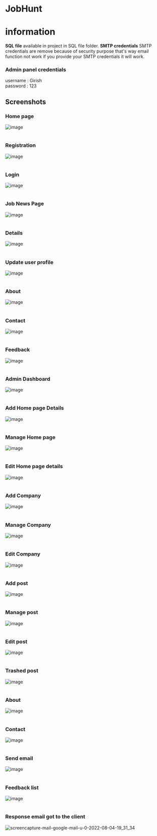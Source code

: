 # JobHunt

# information
<b>SQL file</b> available in project in SQL file folder.
<b>SMTP credentials</b> SMTP credentials are remove because of security purpose that's way email function not work if you provide your SMTP credentials it will work. 

### Admin panel credentials
username : Girish<br>
password : 123

## Screenshots

### Home page

![image](https://user-images.githubusercontent.com/77239125/182903950-33941a1f-7681-4e6e-8d84-9b6e07b88b86.png)

# 

### Registration

![image](https://user-images.githubusercontent.com/77239125/182904131-a9a8a644-a5e1-4e7a-8f06-21f6503747b3.png)

#

### Login

![image](https://user-images.githubusercontent.com/77239125/182904220-c93aa782-dc5c-4b6e-82ef-797a0da239f5.png)

#

### Job News Page

![image](https://user-images.githubusercontent.com/77239125/182904348-e06ca5b5-3d7f-40f0-b137-fabed0a88c56.png)

# 

### Details

![image](https://user-images.githubusercontent.com/77239125/182904550-02643b09-65c7-4979-80b4-0d973c7b00b8.png)

#
 
### Update user profile

![image](https://user-images.githubusercontent.com/77239125/182904684-1c5c6ad9-10fc-4f00-ae1c-284031f4ff67.png)

#

### About

![image](https://user-images.githubusercontent.com/77239125/182904770-b412fa4a-dfb9-448a-be06-1d69c8107788.png)

#

### Contact

![image](https://user-images.githubusercontent.com/77239125/182904857-f7f53360-f87e-4f70-b8d4-2781a1082e3a.png)

#

### Feedback

![image](https://user-images.githubusercontent.com/77239125/182904958-4dd18300-6147-4f00-b00b-0bd929ac5c5d.png)

#

### Admin Dashboard

![image](https://user-images.githubusercontent.com/77239125/182905033-a27abf22-a6d8-4272-9940-b8e8edd1dffc.png)

#

### Add Home page Details

![image](https://user-images.githubusercontent.com/77239125/182905181-f8d87b56-9f28-4d3d-bb65-df5ae3b685fb.png)

#

### Manage Home page 

![image](https://user-images.githubusercontent.com/77239125/182905291-26c21ed4-c908-4159-9e64-152c6fc7dc30.png)

#

### Edit Home page details

![image](https://user-images.githubusercontent.com/77239125/182905526-efd250ea-28a2-443e-b51d-1334ea502727.png)

#

### Add Company

![image](https://user-images.githubusercontent.com/77239125/182905616-45353148-105f-49d6-9055-dfa1a0d6bee0.png)

#

### Manage Company

![image](https://user-images.githubusercontent.com/77239125/182905734-79dbe155-89c0-4084-8bff-2e2f486f134a.png)

#

### Edit Company

![image](https://user-images.githubusercontent.com/77239125/182905815-7c0b493a-c2c7-4c06-937d-6ef24065c627.png)

#

### Add post 

![image](https://user-images.githubusercontent.com/77239125/182905884-05b1db96-ec09-4ab3-924a-30edc6b40fcf.png)

#

### Manage post

![image](https://user-images.githubusercontent.com/77239125/182905989-3aee55de-fd86-4f3a-96ee-f1ac3dc3982c.png)

#

### Edit post

![image](https://user-images.githubusercontent.com/77239125/182906071-d5b57139-8538-4c87-afa1-79cefc7d0448.png)

#

### Trashed post

![image](https://user-images.githubusercontent.com/77239125/182906151-768bd20e-4044-42fa-aa38-ed4126bf8d69.png)

#

### About 

![image](https://user-images.githubusercontent.com/77239125/182906203-c9e6645b-6943-4287-ac1a-061a36e61709.png)

#

### Contact 

![image](https://user-images.githubusercontent.com/77239125/182906262-627ad6d8-d7f3-4647-b3ff-da181e504dff.png)

#

### Send email

![image](https://user-images.githubusercontent.com/77239125/182906352-dcbb68de-cd5f-4d48-8cd1-52568791820c.png)

#

### Feedback list

![image](https://user-images.githubusercontent.com/77239125/182906442-2f7b595a-b139-4047-a839-eb99baf48a78.png)

#

### Response email got to the client

![screencapture-mail-google-mail-u-0-2022-08-04-19_31_34](https://user-images.githubusercontent.com/77239125/182921114-4d2e0c08-36eb-4520-8d2e-f37898b14f85.png)
